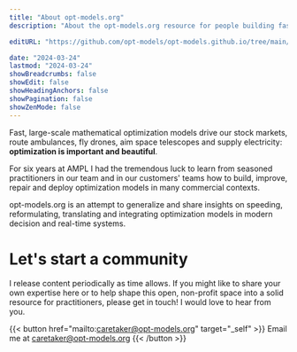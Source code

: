 ```yaml
---
title: "About opt-models.org"
description: "About the opt-models.org resource for people building fast mathematical optimization applications, and about the motivations of its author Martin Laskowski."

editURL: "https://github.com/opt-models/opt-models.github.io/tree/main/content/about/index.md"

date: "2024-03-24"
lastmod: "2024-03-24"
showBreadcrumbs: false
showEdit: false
showHeadingAnchors: false
showPagination: false
showZenMode: false
---
```


Fast, large-scale mathematical optimization models drive our stock markets, route ambulances, fly drones, aim space telescopes and supply electricity: **optimization is important and beautiful**. 

For six years at AMPL I had the tremendous luck to learn from seasoned practitioners in our team and in our customers' teams how to build, improve, repair and deploy optimization models in many commercial contexts.

opt-models.org is an attempt to generalize and share insights on speeding, reformulating, translating and integrating optimization models in modern decision and real-time systems.

# Let's start a community

I release content periodically as time allows. If you might like to share your own expertise here or to help shape this open, non-profit space into a solid resource for practitioners, please get in touch! I would love to hear from you.

{{< button href="mailto:caretaker@opt-models.org" target="_self" >}}
Email me at caretaker@opt-models.org
{{< /button >}}
